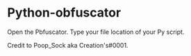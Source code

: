 # Python-obfuscator
Open the Pbfuscator. Type your file location of your Py script.

Credit to Poop_Sock aka Creation's#0001.
